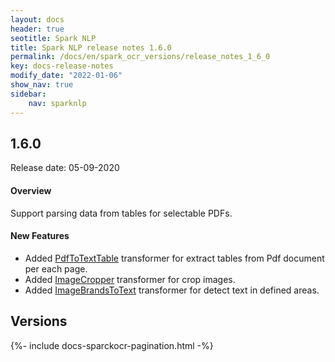 ```yaml
---
layout: docs
header: true
seotitle: Spark NLP
title: Spark NLP release notes 1.6.0
permalink: /docs/en/spark_ocr_versions/release_notes_1_6_0
key: docs-release-notes
modify_date: "2022-01-06"
show_nav: true
sidebar:
    nav: sparknlp
---
```


<div class="h3-box" markdown="1">

## 1.6.0

Release date: 05-09-2020

#### Overview

Support parsing data from tables for selectable PDFs.


#### New Features

* Added [PdfToTextTable](/docs/en/ocr_pipeline_components#pdftotexttable) transformer for extract tables from Pdf document per each page.
* Added [ImageCropper](/docs/en/ocr_pipeline_components#imagecropper) transformer for crop images.
* Added [ImageBrandsToText](/docs/en/ocr_pipeline_components#imagebrandstotext) transformer for detect text in defined areas.


</div><div class="prev_ver h3-box" markdown="1">

## Versions

</div>
{%- include docs-sparckocr-pagination.html -%}